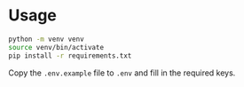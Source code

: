# Usage

```bash
python -m venv venv
source venv/bin/activate
pip install -r requirements.txt
```

Copy the `.env.example` file to `.env` and fill in the required keys.
